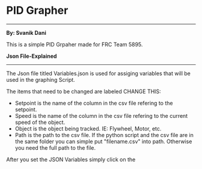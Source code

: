 # **PID Grapher**
___

__**By: Svanik Dani**__

This is a simple PID Grpaher made for FRC Team 5895.

__**Json File-Explained**__
___
The Json file titled Variables.json is used for assiging variables that will be used in the graphing Script.

The items that need to be changed are labeled CHANGE THIS:
- Setpoint is the name of the column in the csv file refering to the setpoint.
- Speed is the name of the column in the csv file refering to the current speed of the object.
- Object is the object being tracked. IE: Flywheel, Motor, etc.
- Path is the path to the csv file. If the python script and the csv file are in the same folder you can simple put "filename.csv" into path. Otherwise you need the full path to the file.

After you set the JSON Variables simply click on the 